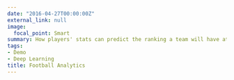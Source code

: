 ```yaml
---
date: "2016-04-27T00:00:00Z"
external_link: null
image:  
  focal_point: Smart
summary: How players' stats can predict the ranking a team will have at the end of the season.
tags:
- Demo
- Deep Learning
title: Football Analytics
---
```

